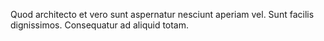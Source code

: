 Quod architecto et vero sunt aspernatur nesciunt aperiam vel. Sunt facilis dignissimos. Consequatur ad aliquid totam.